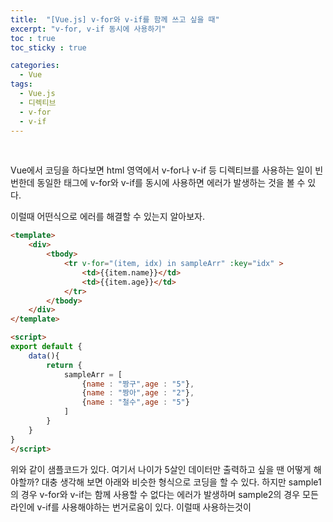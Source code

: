 ```yaml
---
title:  "[Vue.js] v-for와 v-if를 함께 쓰고 싶을 때"
excerpt: "v-for, v-if 동시에 사용하기"
toc : true
toc_sticky : true

categories:
  - Vue
tags: 
  - Vue.js
  - 디렉티브
  - v-for
  - v-if
---
```



<br/>

Vue에서 코딩을 하다보면 html 영역에서 v-for나 v-if 등 디렉티브를 사용하는 일이 빈번한데 동일한 태그에 v-for와 v-if를 동시에 사용하면 에러가 발생하는 것을 볼 수 있다.

이럴때 어떤식으로 에러를 해결할 수 있는지 알아보자.


```html
<template>
	<div>
		<tbody>
			<tr v-for="(item, idx) in sampleArr" :key="idx" >
				<td>{{item.name}}</td>
				<td>{{item.age}}</td>
			</tr>
		</tbody>
	</div>
</template>

<script>
export default {
	data(){
		return {
			sampleArr = [
				{name : "짱구",age : "5"},
				{name : "짱아",age : "2"},
				{name : "철수",age : "5"}
			]
		}
	}
}
</script>
```

위와 같이 샘플코드가 있다. 여기서 나이가 5살인 데이터만 출력하고 싶을 땐 어떻게 해야할까?
대충 생각해 보면 아래와 비슷한 형식으로 코딩을 할 수 있다. 하지만 sample1의 경우 v-for와 v-if는 함께 사용할 수 없다는 에러가 발생하며 sample2의 경우 모든 라인에 v-if를 사용해야하는 번거로움이 있다.
이럴때 사용하는것이 <template>이다.

```html
//sample 1
<tr v-for="(item, idx) in sampleArr" :key="idx" v-if=item.age == 5">
	<td>{{item.name}}</td>
	<td>{{item.age}}</td>
</tr>

//sample 2
<tr v-for="(item, idx) in sampleArr" :key="idx">
	<td v-if="item.age == 5">{{item.name}}</td>
	<td v-if="item.age == 5">{{item.age}}</td>
</tr>
```

<template>은 실제 html 영역에는 아무런 영향을 주지 않는다.

 => template 으로 감싼 html 화면 샘플 보여주기

따라서 v-for를 사용하는데 특정한 조건을 걸어서 사용하고 싶다면 아래와 같이 사용하면 된다.

```html
<template v-for="(item, idx) in sampleArr">
	<tr :key="idx" v-if=item.age == 5">
		<td>{{item.name}}</td>
		<td>{{item.age}}</td>
	</tr>
</template>
```

위의 코드를 자세히 보면 평소에 사용하던 v-for와 조금 다른점을 볼 수 있다.
그건 바로 v-for의 key 값이 tempalte에 선언되지 않고 tr에 선언되었다는 점이다.

template을 사용해서 v-for를 사용하면 key 값은 본인이 아닌 내부 영역에 선언해야 한다.
이제 코드를 실행해보자. 정상적으로 나이가 5살인 데이터만 출력되는 것을 볼 수 있다.

